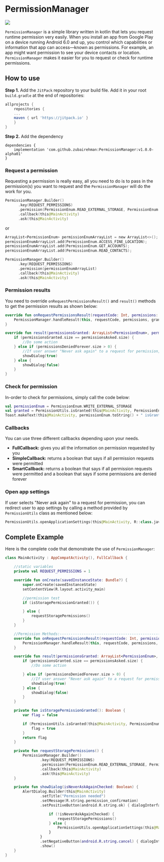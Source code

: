 # PermissionManager
[![](https://jitpack.io/v/zubairehman/PermissionManager.svg)](https://jitpack.io/#zubairehman/PermissionManager)

`PermissionManager` is a simple library written in kotlin that lets you request runtime permission very easily. When you install an app from Google Play on a device running Android 6.0 and up, you control which capabilities or information that app can access—known as permissions. For example, an app might want permission to see your device contacts or location. `PermissionManager` makes it easier for you to request or check for runtime permissions.

## How to use
**Step 1.** Add the `JitPack` repository to your build file. Add it in your root `build.gradle` at the end of repositories:
```gradle
allprojects {
    repositories {
    ...
    maven { url 'https://jitpack.io' }
    }
}
```
**Step 2.** Add the dependency
```
dependencies {
    implementation 'com.github.zubairehman:PermissionManager:v1.0.0-alpha01'
}
```
### Request a permission
Requesting a permission is really easy, all you need to do is to pass in the permission(s) you want to request and the `PermissionManager` will do the work for you.
```kotlin
PermissionManager.Builder()
      .key(REQUEST_PERMISSIONS)
      .permission(PermissionEnum.READ_EXTERNAL_STORAGE, PermissionEnum.WRITE_EXTERNAL_STORAGE)
      .callback(this@MainActivity)
      .ask(this@MainActivity)
```
or
```kotlin
ArrayList<PermissionEnum> permissionEnumArrayList = new ArrayList<>();
permissionEnumArrayList.add(PermissionEnum.ACCESS_FINE_LOCATION);
permissionEnumArrayList.add(PermissionEnum.GET_ACCOUNTS);
permissionEnumArrayList.add(PermissionEnum.READ_CONTACTS);

PermissionManager.Builder()
      .key(REQUEST_PERMISSIONS)
      .permission(permissionEnumArrayList)
      .callback(this@MainActivity)
      .ask(this@MainActivity)
```
### Permission results
You need to override `onRequestPermissionsResult()` and `result()` methods to get the permission results as shown below:
```kotlin
override fun onRequestPermissionsResult(requestCode: Int, permissions: Array<String>, grantResults: IntArray) {
    PermissionManager.handleResult(this, requestCode, permissions, grantResults)
}

override fun result(permissionsGranted: ArrayList<PermissionEnum>, permissionsDenied: ArrayList<PermissionEnum>, permissionsDeniedForever: ArrayList<PermissionEnum>, permissionsAsked: ArrayList<PermissionEnum>) {
    if (permissionsGranted.size == permissionsAsked.size) {
        //Do some action
    } else if (permissionsDeniedForever.size > 0) {
        //If user answer "Never ask again" to a request for permission, you can redirect user to app settings, with an utils
        showDialog(true)
    } else {
        showDialog(false)
    }
}
```
### Check for permission
In-order to check for permissions, simply call the code below:
```kotlin
val permissionEnum = PermissionEnum.WRITE_EXTERNAL_STORAGE
val granted = PermissionUtils.isGranted(this@MainActivity, PermissionEnum.WRITE_EXTERNAL_STORAGE)
Toast.makeText(this@MainActivity, permissionEnum.toString() + " isGranted [" + granted + "]", Toast.LENGTH_SHORT).show()
```

### Callbacks
You can use three different callbacks depending upon your needs.

- **FullCallback:** gives you all the information on permission requested by you
- **SimpleCallback:** returns a boolean that says if all permission requests were permitted
- **SmartCallback:** returns a boolean that says if all permission requests were permitted and a boolean that says if some permissions are denied forever

### Open app settings
If user selects "Never ask again" to a request for permission, you can redirect user to app settings by calling a method provided by `PermissionUtils` class as mentioned below:
```kotlin
PermissionUtils.openApplicationSettings(this@MainActivity, R::class.java.getPackage().name)
```

## Complete Example
Here is the complete code that demonstrate the use of `PermissionManager`:
```kotlin
class MainActivity : AppCompatActivity(), FullCallback {

    //static variables
    private val REQUEST_PERMISSIONS = 1

    override fun onCreate(savedInstanceState: Bundle?) {
        super.onCreate(savedInstanceState)
        setContentView(R.layout.activity_main)

        //permission test
        if (isStoragePermissionGranted()) {

        } else {
            requestStoragePermissions()
        }
    }

    //Permission Methods:---------------------------------------------------------------------------
    override fun onRequestPermissionsResult(requestCode: Int, permissions: Array<String>, grantResults: IntArray) {
        PermissionManager.handleResult(this, requestCode, permissions, grantResults)
    }

    override fun result(permissionsGranted: ArrayList<PermissionEnum>, permissionsDenied: ArrayList<PermissionEnum>, permissionsDeniedForever: ArrayList<PermissionEnum>, permissionsAsked: ArrayList<PermissionEnum>) {
        if (permissionsGranted.size == permissionsAsked.size) {
            //Do some action

        } else if (permissionsDeniedForever.size > 0) {
            //If user answer "Never ask again" to a request for permission, you can redirect user to app settings, with an utils
            showDialog(true)
        } else {
            showDialog(false)
        }
    }

    private fun isStoragePermissionGranted(): Boolean {
        var flag = false

        if (PermissionUtils.isGranted(this@MainActivity, PermissionEnum.WRITE_EXTERNAL_STORAGE) && PermissionUtils.isGranted(this@MainActivity, PermissionEnum.READ_EXTERNAL_STORAGE)) {
            flag = true
        }
        return flag
    }

    private fun requestStoragePermissions() {
        PermissionManager.Builder()
                .key(REQUEST_PERMISSIONS)
                .permission(PermissionEnum.READ_EXTERNAL_STORAGE, PermissionEnum.WRITE_EXTERNAL_STORAGE)
                .callback(this@MainActivity)
                .ask(this@MainActivity)
    }

    private fun showDialog(isNeverAskAgainChecked: Boolean) {
        AlertDialog.Builder(this@MainActivity)
                .setTitle("Permission needed")
                .setMessage(R.string.permission_confirmation)
                .setPositiveButton(android.R.string.ok) { dialogInterface, i ->

                    if (!isNeverAskAgainChecked) {
                        requestStoragePermissions()
                    } else {
                        PermissionUtils.openApplicationSettings(this@MainActivity, R::class.java.getPackage().name)
                    }
                }
                .setNegativeButton(android.R.string.cancel) { dialogInterface, i -> dialogInterface.dismiss() }
                .show()
    }
}
```
